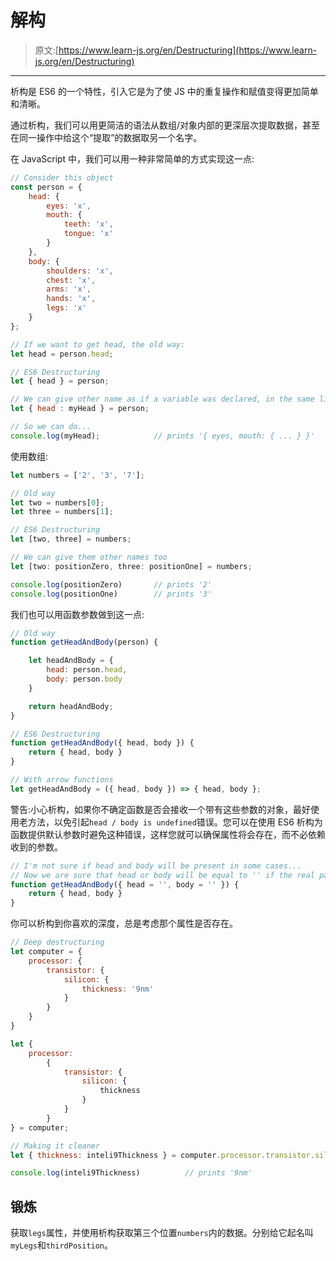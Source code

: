 # 解构

> 原文:[https://www.learn-js.org/en/Destructuring](https://www.learn-js.org/en/Destructuring)

* * *

析构是 ES6 的一个特性，引入它是为了使 JS 中的重复操作和赋值变得更加简单和清晰。

通过析构，我们可以用更简洁的语法从数组/对象内部的更深层次提取数据，甚至在同一操作中给这个“提取”的数据取另一个名字。

在 JavaScript 中，我们可以用一种非常简单的方式实现这一点:

```js
// Consider this object
const person = {
    head: {
        eyes: 'x',
        mouth: {
            teeth: 'x',
            tongue: 'x'
        }
    },
    body: {
        shoulders: 'x',
        chest: 'x',
        arms: 'x',
        hands: 'x',
        legs: 'x'
    }   
};

// If we want to get head, the old way:
let head = person.head;

// ES6 Destructuring
let { head } = person;

// We can give other name as if a variable was declared, in the same line
let { head : myHead } = person;

// So we can do...
console.log(myHead);            // prints '{ eyes, mouth: { ... } }' 
```

使用数组:

```js
let numbers = ['2', '3', '7'];

// Old way
let two = numbers[0];
let three = numbers[1];

// ES6 Destructuring
let [two, three] = numbers;

// We can give them other names too
let [two: positionZero, three: positionOne] = numbers;

console.log(positionZero)       // prints '2'
console.log(positionOne)        // prints '3' 
```

我们也可以用函数参数做到这一点:

```js
// Old way
function getHeadAndBody(person) {

    let headAndBody = {
        head: person.head,
        body: person.body
    }

    return headAndBody;
}

// ES6 Destructuring
function getHeadAndBody({ head, body }) {
    return { head, body }
}

// With arrow functions
let getHeadAndBody = ({ head, body }) => { head, body }; 
```

警告:小心析构，如果你不确定函数是否会接收一个带有这些参数的对象，最好使用老方法，以免引起`head / body is undefined`错误。您可以在使用 ES6 析构为函数提供默认参数时避免这种错误，这样您就可以确保属性将会存在，而不必依赖收到的参数。

```js
// I'm not sure if head and body will be present in some cases...
// Now we are sure that head or body will be equal to '' if the real parameter doesn't have that properties inside
function getHeadAndBody({ head = '', body = '' }) {
    return { head, body }
} 
```

你可以析构到你喜欢的深度，总是考虑那个属性是否存在。

```js
// Deep destructuring
let computer = {
    processor: {
        transistor: {
            silicon: {
                thickness: '9nm'
            }
        }
    }
}

let {
    processor: 
        { 
            transistor: { 
                silicon: { 
                    thickness 
                }
            }
        } 
} = computer;

// Making it cleaner
let { thickness: inteli9Thickness } = computer.processor.transistor.silicon;

console.log(inteli9Thickness)          // prints '9nm' 
```

## 锻炼

获取`legs`属性，并使用析构获取第三个位置`numbers`内的数据。分别给它起名叫`myLegs`和`thirdPosition`。